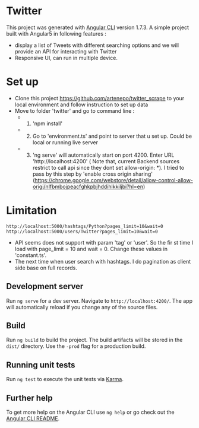 # Twitter
This project was generated with [Angular CLI](https://github.com/angular/angular-cli) version 1.7.3.
A simple project built with Angular5 in following features : 
 + display a list of Tweets with different searching options and we will provide an API for interacting with Twitter
 + Responsive UI, can run in multiple device.

# Set up
 + Clone this project https://github.com/artenepo/twitter_scrape to your local environment and follow instruction to set up data
 + Move to folder 'twitter' and go to command line :
    - 1. 'npm install'
    - 2. Go to 'environment.ts' and point to server that u set up. Could be local or running live server  
    - 3. 'ng serve' will automatically start on port 4200. Enter URL 'http://localhost:4200'
    ( Note that, current Backend sources restrict to call api since they dont set allow-origin: *). I tried to pass by this step by 'enable cross origin sharing' (https://chrome.google.com/webstore/detail/allow-control-allow-origi/nlfbmbojpeacfghkpbjhddihlkkiljbi?hl=en)

# Limitation
    http://localhost:5000/hashtags/Python?pages_limit=10&wait=0
    http://localhost:5000/users/Twitter?pages_limit=10&wait=0
  + API seems does not support with param 'tag' or 'user'. So the fir st time I load with 
  page_limit = 10 and wait = 0. Change these values in 'constant.ts'.
  + The next time when user search with hashtags. I do pagination as client side base on full records.

## Development server

Run `ng serve` for a dev server. Navigate to `http://localhost:4200/`. The app will automatically reload if you change any of the source files.


## Build

Run `ng build` to build the project. The build artifacts will be stored in the `dist/` directory. Use the `-prod` flag for a production build.

## Running unit tests

Run `ng test` to execute the unit tests via [Karma](https://karma-runner.github.io).

## Further help

To get more help on the Angular CLI use `ng help` or go check out the [Angular CLI README](https://github.com/angular/angular-cli/blob/master/README.md).
